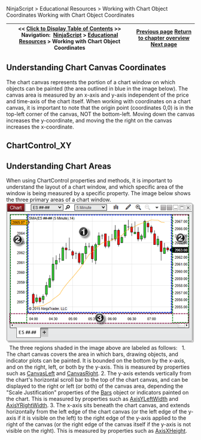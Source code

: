 ﻿
NinjaScript \> Educational Resources \> Working with Chart Object Coordinates
Working with Chart Object Coordinates

| \<\< [Click to Display Table of Contents](working_with_chart_object_coordinates.md) \>\> **Navigation:**     [NinjaScript](ninjascript.md) \> [Educational Resources](educational_resources.md) \> Working with Chart Object Coordinates | [Previous page](working_with_brushes.md) [Return to chapter overview](educational_resources.md) [Next page](working_with_pixel_coordinates.md) |
| --- | --- |

## Understanding Chart Canvas Coordinates
The chart canvas represents the portion of a chart window on which objects can be painted (the area outlined in blue in the image below). The canvas area is measured by an x\-axis and y\-axis independent of the price and time\-axis of the chart itself. When working with coordinates on a chart canvas, it is important to note that the origin point (coordinates 0,0\) is in the top\-left corner of the canvas, NOT the bottom\-left. Moving down the canvas increases the y\-coordinate, and moving the the right on the canvas increases the x\-coordinate.
## 
## ChartControl_XY
## 
## 
## Understanding Chart Areas
When using ChartControl properties and methods, it is important to understand the layout of a chart window, and which specific area of the window is being measured by a specific property. The image below shows the three primary areas of a chart window.
 
![ChartControl_Measurements](chartcontrol_measurements.png)
 
The three regions shaded in the image above are labeled as follows:
 
1\. The chart canvas covers the area in which bars, drawing objects, and indicator plots can be painted. It is bounded on the bottom by the x\-axis, and on the right, left, or both by the y\-axis. This is measured by properties such as [CanvasLeft](canvasleft.md) and [CanvasRight](canvasright.md).
2\. The y\-axis extends vertically from the chart's horizontal scroll bar to the top of the chart canvas, and can be displayed to the right or left (or both) of the canvas area, depending the "Scale Justification" properties of the [Bars](bars.md) object or indicators painted on the chart. This is measured by properties such as [AxisYLeftWidth](axisyleftwidth.md) and [AxisYRightWidth](axisyrightwidth.md).
3\. The x\-axis sits beneath the chart canvas, and extends horizontally from the left edge of the chart canvas (or the left edge of the y\-axis if it is visible on the left) to the right edge of the y\-axis applied to the right of the canvas (or the right edge of the canvas itself if the y\-axis is not visible on the right). This is measured by properties such as [AxisXHeight](axisxheight.md).

